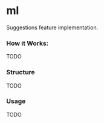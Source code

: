 # ml
Suggestions feature implementation.

### How it Works:
TODO

### Structure
TODO

### Usage
TODO